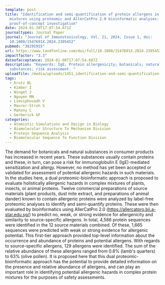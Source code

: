 ```yaml
---
template: post
title: "Identification and semi-quantification of protein allergens in complex
  mixtures using proteomic and AllerCatPro 2.0 bioinformatic analyses: a
  proof-of-concept investigation"
date: 2024-01-30T17:07:54.671Z
journaltypes: Journal Paper
journal: "Journal of Immunotoxicology, Vol. 21, 2024, Issue 1, doi:
  10.1080/1547691X.2024.2305452"
pubmed: "38291955"
url: https://www.tandfonline.com/doi/full/10.1080/1547691X.2024.2305452
impactfactor: "3.3"
dateofacceptance: 2024-01-08T17:07:54.687Z
description: "Keywords: IgE; Protein allergenicity; botanicals; natural
  substances; risk assessment. "
uploadfile: /media/uploads/1451_identification-and-semi-quantification-of-protein.pdf
tags:
  - Krutz NL
  - Kimber I
  - Winget J
  - Nguyen MN
  - Limviphuvadh V
  - Maurer-Stroh S
  - Mahony C
  - Gerberick GF
categories:
  - Atomistic Simulations and Design in Biology
  - Biomolecular Structure To Mechanism Division
  - Protein Sequence Analysis
  - Biomolecular Sequence To Function Division
---
```

<!--StartFragment-->

The demand for botanicals and natural substances in consumer products has increased in recent years. These substances usually contain proteins and these, in turn, can pose a risk for immunoglobulin E (IgE)-mediated sensitization and allergy. However, no method has yet been accepted or validated for assessment of potential allergenic hazards in such materials. In the studies here, a dual proteomic-bioinformatic approach is proposed to evaluate holistically allergenic hazards in complex mixtures of plants, insects, or animal proteins. Twelve commercial preparations of source materials (plant products, dust mite extract, and preparations of animal dander) known to contain allergenic proteins were analyzed by label-free proteomic analyses to identify and semi-quantify proteins. These were then evaluated by bioinformatics using AllerCatPro 2.0 (https://allercatpro.bii.a-star.edu.sg/) to predict no, weak, or strong evidence for allergenicity and similarity to source-specific allergens. In total, 4,586 protein sequences were identified in the 12 source materials combined. Of these, 1,665 sequences were predicted with weak or strong evidence for allergenic potential. This first-tier approach provided top-level information about the occurrence and abundance of proteins and potential allergens. With regards to source-specific allergens, 129 allergens were identified. The sum of the relative abundance of these allergens ranged from 0.8% (lamb's quarters) to 63% (olive pollen). It is proposed here that this dual proteomic-bioinformatic approach has the potential to provide detailed information on the presence and relative abundance of allergens, and can play an important role in identifying potential allergenic hazards in complex protein mixtures for the purposes of safety assessments.

<!--EndFragment-->